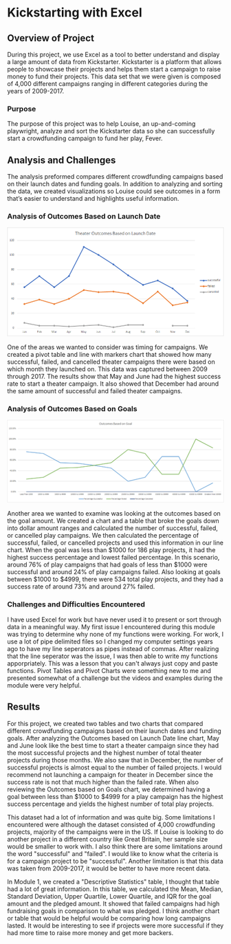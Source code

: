 # Kickstarting with Excel

## Overview of Project

During this project, we use Excel as a tool to better understand and display a large amount of data from Kickstarter. Kickstarter is a platform that allows people to showcase their projects and helps them start a campaign to raise money to fund their projects. This data set that we were given is composed of 4,000 different campaigns ranging in different categories during the years of 2009-2017. 

### Purpose

The purpose of this project was to help Louise, an up-and-coming playwright, analyze and sort the Kickstarter data so she can successfully start a crowdfunding campaign to fund her play, Fever. 

## Analysis and Challenges
The analysis preformed compares different crowdfunding campaigns based on their launch dates and funding goals. In addition to analyzing and sorting the data, we created visualizations so Louise could see outcomes in a form that’s easier to understand and highlights useful information.

### Analysis of Outcomes Based on Launch Date

![Theater_Outcomes_vs_Launch](/Resources/Theater_Outcomes_vs_Launch.png)

One of the areas we wanted to consider was timing for campaigns. We created a pivot table and line with markers chart that showed how many successful, failed, and cancelled theater campaigns there were based on which month they launched on. This data was captured between 2009 through 2017. The results show that May and June had the highest success rate to start a theater campaign. It also showed that December had around the same amount of successful and failed theater campaigns.

### Analysis of Outcomes Based on Goals

![Outcomes_vs_Goals](/Resources/Outcomes_vs_Goals.png)

Another area we wanted to examine was looking at the outcomes based on the goal amount. We created a chart and a table that broke the goals down into dollar amount ranges and calculated the number of successful, failed, or cancelled play campaigns. We then calculated the percentage of successful, failed, or cancelled projects and used this information in our line chart. When the goal was less than $1000 for 186 play projects, it had the highest success percentage and lowest failed percentage. In this scenario, around 76% of play campaigns that had goals of less than $1000 were successful and around 24% of play campaigns failed. Also looking at goals between $1000 to $4999, there were 534 total play projects, and they had a success rate of around 73% and around 27% failed.

### Challenges and Difficulties Encountered
I have used Excel for work but have never used it to present or sort through data in a meaningful way. My first issue I encountered during this module was trying to determine why none of my functions were working. For work, I use a lot of pipe delimited files so I changed my computer settings years ago to have my line seperators as pipes instead of commas. After realizing that the line seperator was the issue, I was then able to write my functions apporpriately. This was a lesson that you can't always just copy and paste functions. Pivot Tables and Pivot Charts were something new to me and presented somewhat of a challenge but the videos and examples during the module were very helpful.

## Results

For this project, we created two tables and two charts that compared different crowdfunding campaigns based on their launch dates and funding goals. After analyzing the Outcomes based on Launch Date line chart, May and June look like the best time to start a theater campaign since they had the most successful projects and the highest number of total theater projects during those months. We also saw that in December, the number of successful projects is almost equal to the number of failed projects. I would recommend not launching a campaign for theater in December since the success rate is not that much higher than the failed rate. When also reviewing the Outcomes based on Goals chart, we determined having a goal between less than $1000 to $4999 for a play campaign has the highest success percentage and yields the highest number of total play projects. 

This dataset had a lot of information and was quite big. Some limitations I encountered were although the dataset consisted of 4,000 crowdfunding projects, majority of the campaigns were in the US. If Louise is looking to do another project in a different country like Great Britain, her sample size would be smaller to work with. I also think there are some limitations around the word "successful" and "failed". I would like to know what the criteria is for a campaign project to be "successful". Another limitation is that this data was taken from 2009-2017, it would be better to have more recent data.

In Module 1, we created a "Descriptive Statistics" table, I thought that table had a lot of great information. In this table, we calculated the Mean, Median, Standard Deviation, Upper Quartile, Lower Quartile, and IQR for the goal amount and the pledged amount. It showed that failed campaigns had high fundraising goals in comparison to what was pledged. I think another chart or table that would be helpful would be comparing how long campaigns lasted. It would be interesting to see if projects were more successful if they had more time to raise more money and get more backers. 

